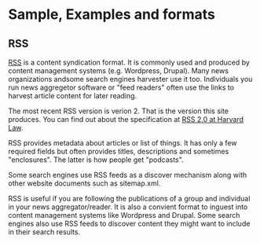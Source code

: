 
# Sample, Examples and formats

## RSS

[RSS](https://en.wikipedia.org/wiki/RSS) is a content syndication format.
It is commonly used and produced by content management systems (e.g. Wordpress, Drupal).  Many news organizations andsome search engines harvester use it too. Individuals you run news aggregetor software or "feed readers" often
use the links to harvest article content for later reading.

The most recent RSS version is verion 2. That is the version this site produces.  You can find out about the specification at [RSS 2.0 at Harvard Law](https://cyber.harvard.edu/rss/rss.html). 

RSS provides metadata about articles or list of things. It has only a few required fields but often provides titles, descriptions and sometimes "enclosures". The latter is how people get "podcasts".

Some search engines use RSS feeds as a discover mechanism along with other website documents such as sitemap.xml.

RSS is useful if you are following the publications of a group and individual in your news aggregator/reader. It is also a convient format to inguest into content management systems like Wordpress and Drupal.  Some search engines also use RSS feeds to discover content they might want to include in their search results.
